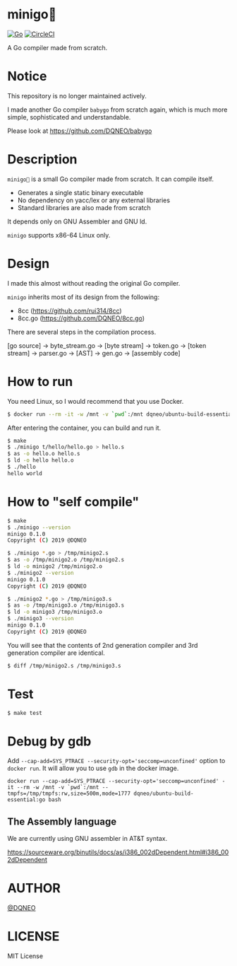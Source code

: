 # minigo🐥

[![Go](https://github.com/DQNEO/minigo/workflows/Go/badge.svg)](https://github.com/DQNEO/minigo/actions) [![CircleCI](https://circleci.com/gh/DQNEO/minigo.svg?style=svg)](https://circleci.com/gh/DQNEO/minigo)


A Go compiler made from scratch.

# Notice

This repository is no longer maintained actively.

I made another Go compiler `babygo` from scratch again, which is much more simple, sophisticated and understandable.

Please look at https://github.com/DQNEO/babygo


# Description

`minigo🐥` is a small Go compiler made from scratch. It can compile itself.

* Generates a single static  binary executable
* No dependency on yacc/lex or any external libraries
* Standard libraries are also made from scratch

It depends only on GNU Assembler and GNU ld.

`minigo` supports x86-64 Linux only.
 
# Design

I made this almost without reading the original Go compiler.

`minigo` inherits most of its design from the following:

* 8cc (https://github.com/rui314/8cc)
* 8cc.go (https://github.com/DQNEO/8cc.go)

There are several steps in the compilation process.

[go source] -> byte_stream.go -> [byte stream] -> token.go -> [token stream] -> parser.go -> [AST] -> gen.go -> [assembly code]


# How to run

You need Linux, so I would recommend that you use Docker.

```sh
$ docker run --rm -it -w /mnt -v `pwd`:/mnt dqneo/ubuntu-build-essential:go bash
```

After entering the container, you can build and run it.

```sh
$ make
$ ./minigo t/hello/hello.go > hello.s
$ as -o hello.o hello.s
$ ld -o hello hello.o
$ ./hello
hello world
```

# How to "self compile"

```sh
$ make
$ ./minigo --version
minigo 0.1.0
Copyright (C) 2019 @DQNEO

$ ./minigo *.go > /tmp/minigo2.s
$ as -o /tmp/minigo2.o /tmp/minigo2.s
$ ld -o minigo2 /tmp/minigo2.o
$ ./minigo2 --version
minigo 0.1.0
Copyright (C) 2019 @DQNEO

$ ./minigo2 *.go > /tmp/minigo3.s
$ as -o /tmp/minigo3.o /tmp/minigo3.s
$ ld -o minigo3 /tmp/minigo3.o
$ ./minigo3 --version
minigo 0.1.0
Copyright (C) 2019 @DQNEO
```

You will see that the contents of 2nd generation compiler and 3rd generation compiler are identical.

```sh
$ diff /tmp/minigo2.s /tmp/minigo3.s
```

# Test

```sh
$ make test
```

# Debug by gdb

Add `--cap-add=SYS_PTRACE --security-opt='seccomp=unconfined'` option to `docker run`.
It will allow you to use `gdb` in the docker image.

```
docker run --cap-add=SYS_PTRACE --security-opt='seccomp=unconfined' -it --rm -w /mnt -v `pwd`:/mnt --tmpfs=/tmp/tmpfs:rw,size=500m,mode=1777 dqneo/ubuntu-build-essential:go bash
```

## The Assembly language
We are currently using GNU assembler in AT&T syntax.

https://sourceware.org/binutils/docs/as/i386_002dDependent.html#i386_002dDependent

# AUTHOR

[@DQNEO](https://twitter.com/DQNEO)

# LICENSE

MIT License
